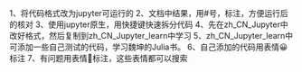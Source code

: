 1、将代码格式改为jupyter可运行的
2、文档中结果，用#号，标注，方便运行后的核对
3、使用jupyter原生，用快捷键快速拆分代码
4、先在zh_CN_Jupyter中改好格式，然后复制到zh_CN_Jupyter_learn中学习
5、zh_CN_Jupyter_learn中可添加一些自己测试的代码，学习魏坤的Julia书。
6、自己添加的代码用表情😀标注
7、有问题用表情🤦‍标注，这些表情都可以搜索

